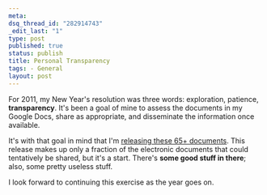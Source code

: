 ```yaml
--- 
meta: 
dsq_thread_id: "282914743" 
_edit_last: "1" 
type: post 
published: true 
status: publish 
title: Personal Transparency 
tags: - General 
layout: post 
--- 
```


For 2011, my New Year's resolution was three words: exploration, patience, **transparency**. It's been a goal of mine to assess the documents in my Google Docs, share as appropriate, and disseminate the information once available.

It's with that goal in mind that I'm [releasing these 65+ documents](https://docs.google.com/leaf?id=0BwO-tzjW6IxxMzFkMWEyOTUtMDc4Ni00ZWFjLThiZGEtNGQyYjkzNTVkY2Vj&sort=name&layout=list&num=100). This release makes up only a fraction of the electronic documents that could tentatively be shared, but it's a start. There's **some good stuff in there**; also, some pretty useless stuff.

I look forward to continuing this exercise as the year goes on.